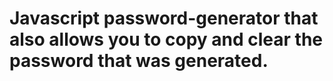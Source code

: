 # Javascript password-generator that also allows you to copy and clear the password that was generated.